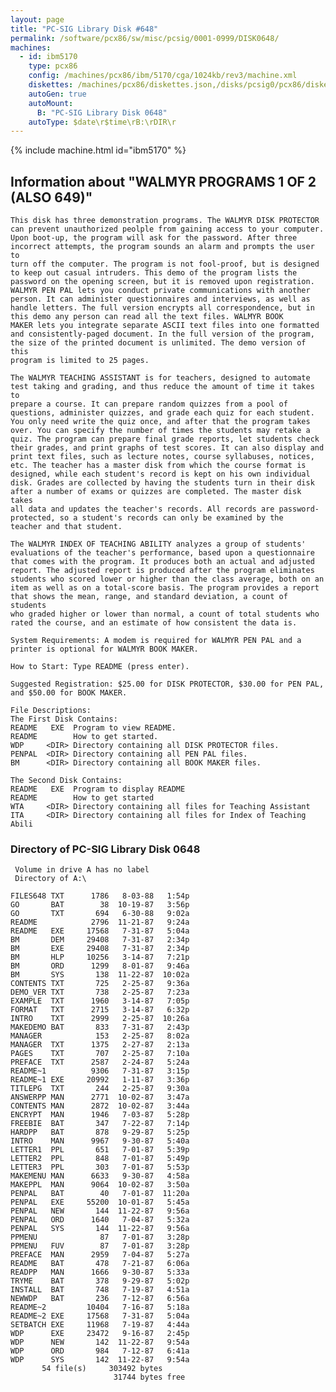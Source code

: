```yaml
---
layout: page
title: "PC-SIG Library Disk #648"
permalink: /software/pcx86/sw/misc/pcsig/0001-0999/DISK0648/
machines:
  - id: ibm5170
    type: pcx86
    config: /machines/pcx86/ibm/5170/cga/1024kb/rev3/machine.xml
    diskettes: /machines/pcx86/diskettes.json,/disks/pcsig0/pcx86/diskettes.json
    autoGen: true
    autoMount:
      B: "PC-SIG Library Disk 0648"
    autoType: $date\r$time\rB:\rDIR\r
---
```


{% include machine.html id="ibm5170" %}

## Information about "WALMYR PROGRAMS 1 OF 2 (ALSO 649)"

    This disk has three demonstration programs. The WALMYR DISK PROTECTOR
    can prevent unauthorized peolple from gaining access to your computer.
    Upon boot-up, the program will ask for the password. After three
    incorrect attempts, the program sounds an alarm and prompts the user to
    turn off the computer. The program is not fool-proof, but is designed
    to keep out casual intruders. This demo of the program lists the
    password on the opening screen, but it is removed upon registration.
    WALMYR PEN PAL lets you conduct private communications with another
    person. It can administer questionnaires and interviews, as well as
    handle letters. The full version encrypts all correspondence, but in
    this demo any person can read all the text files. WALMYR BOOK
    MAKER lets you integrate separate ASCII text files into one formatted
    and consistently-paged document. In the full version of the program,
    the size of the printed document is unlimited. The demo version of this
    program is limited to 25 pages.
    
    The WALMYR TEACHING ASSISTANT is for teachers, designed to automate
    test taking and grading, and thus reduce the amount of time it takes to
    prepare a course. It can prepare random quizzes from a pool of
    questions, administer quizzes, and grade each quiz for each student.
    You only need write the quiz once, and after that the program takes
    over. You can specify the number of times the students may retake a
    quiz. The program can prepare final grade reports, let students check
    their grades, and print graphs of test scores. It can also display and
    print text files, such as lecture notes, course syllabuses, notices,
    etc. The teacher has a master disk from which the course format is
    designed, while each student's record is kept on his own individual
    disk. Grades are collected by having the students turn in their disk
    after a number of exams or quizzes are completed. The master disk takes
    all data and updates the teacher's records. All records are password-
    protected, so a student's records can only be examined by the
    teacher and that student.
    
    The WALMYR INDEX OF TEACHING ABILITY analyzes a group of students'
    evaluations of the teacher's performance, based upon a questionnaire
    that comes with the program. It produces both an actual and adjusted
    report. The adjusted report is produced after the program eliminates
    students who scored lower or higher than the class average, both on an
    item as well as on a total-score basis. The program provides a report
    that shows the mean, range, and standard deviation, a count of students
    who graded higher or lower than normal, a count of total students who
    rated the course, and an estimate of how consistent the data is.
    
    System Requirements: A modem is required for WALMYR PEN PAL and a
    printer is optional for WALMYR BOOK MAKER.
    
    How to Start: Type README (press enter).
    
    Suggested Registration: $25.00 for DISK PROTECTOR, $30.00 for PEN PAL,
    and $50.00 for BOOK MAKER.
    
    File Descriptions:
    The First Disk Contains:
    README   EXE  Program to view README.
    README        How to get started.
    WDP     <DIR> Directory containing all DISK PROTECTOR files.
    PENPAL  <DIR> Directory containing all PEN PAL files.
    BM      <DIR> Directory containing all BOOK MAKER files.
    
    The Second Disk Contains:
    README   EXE  Program to display README
    README        How to get started
    WTA     <DIR> Directory containing all files for Teaching Assistant
    ITA     <DIR> Directory containing all files for Index of Teaching Abili

### Directory of PC-SIG Library Disk 0648

     Volume in drive A has no label
     Directory of A:\

    FILES648 TXT      1786   8-03-88   1:54p
    GO       BAT        38  10-19-87   3:56p
    GO       TXT       694   6-30-88   9:02a
    README            2796  11-21-87   9:24a
    README   EXE     17568   7-31-87   5:04a
    BM       DEM     29408   7-31-87   2:34p
    BM       EXE     29408   7-31-87   2:34p
    BM       HLP     10256   3-14-87   7:21p
    BM       ORD      1299   8-01-87   9:46a
    BM       SYS       138  11-22-87  10:02a
    CONTENTS TXT       725   2-25-87   9:36a
    DEMO_VER TXT       738   2-25-87   7:23a
    EXAMPLE  TXT      1960   3-14-87   7:05p
    FORMAT   TXT      2715   3-14-87   6:32p
    INTRO    TXT      2999   2-25-87  10:26a
    MAKEDEMO BAT       833   7-31-87   2:43p
    MANAGER            153   2-25-87   8:02a
    MANAGER  TXT      1375   2-27-87   2:13a
    PAGES    TXT       707   2-25-87   7:10a
    PREFACE  TXT      2587   2-24-87   5:24a
    README~1          9306   7-31-87   3:15p
    README~1 EXE     20992   1-11-87   3:36p
    TITLEPG  TXT       244   2-25-87   9:30a
    ANSWERPP MAN      2771  10-02-87   3:47a
    CONTENTS MAN      2872  10-02-87   3:44a
    ENCRYPT  MAN      1946   7-03-87   5:28p
    FREEBIE  BAT       347   7-22-87   7:14p
    HARDPP   BAT       878   9-29-87   5:25p
    INTRO    MAN      9967   9-30-87   5:40a
    LETTER1  PPL       651   7-01-87   5:39p
    LETTER2  PPL       848   7-01-87   5:49p
    LETTER3  PPL       303   7-01-87   5:53p
    MAKEMENU MAN      6633   9-30-87   4:58a
    MAKEPPL  MAN      9064  10-02-87   3:50a
    PENPAL   BAT        40   7-01-87  11:20a
    PENPAL   EXE     55200  10-01-87   5:45a
    PENPAL   NEW       144  11-22-87   9:56a
    PENPAL   ORD      1640   7-04-87   5:32a
    PENPAL   SYS       144  11-22-87   9:56a
    PPMENU              87   7-01-87   3:28p
    PPMENU   FUV        87   7-01-87   3:28p
    PREFACE  MAN      2959   7-04-87   5:27a
    README   BAT       478   7-21-87   6:06a
    READPP   MAN      1666   9-30-87   5:33a
    TRYME    BAT       378   9-29-87   5:02p
    INSTALL  BAT       748   7-19-87   4:51a
    NEWWDP   BAT       236   7-12-87   6:56a
    README~2         10404   7-16-87   5:18a
    README~2 EXE     17568   7-31-87   5:04a
    SETBATCH EXE     11968   7-19-87   4:44a
    WDP      EXE     23472   9-16-87   2:45p
    WDP      NEW       142  11-22-87   9:54a
    WDP      ORD       984   7-12-87   6:41a
    WDP      SYS       142  11-22-87   9:54a
           54 file(s)     303492 bytes
                           31744 bytes free
